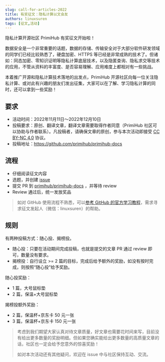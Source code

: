 ```yaml
---
slug: call-for-articles-2022
title: 有奖征文：隐私计算以文会友
authors: linuxsuren
tags: [征文,活动]
---
```


隐私计算开源社区 PrimiHub 有奖征文开始啦！

数据安全是一个非常重要的话题，数据的存储、传输安全对于大部分软件研发领域的同学们已经比较熟悉了，硬盘加密、HTTPS 等已经是非常成熟的技术了。但诸如：同态加密、零知识证明等隐私计算底层技术，以及隐匿查询、隐私求交等技术的应用，不管从资料的丰富度、是否容易理解、应用难度上都相对有一些挑战。

<!--truncate-->

本着推广开源和隐私计算技术落地的出发点，PrimiHub 开源社区向每一位关注隐私计算、或对此有兴趣的朋友们发出征集，大家可以在了解、学习隐私计算的同时，还可以拿到一些奖励！

## 要求

* 活动时间：2022年11月11日～2022年12月10日
* 投稿要求：原创、翻译文章，翻译文章需要取得作者同意（PrimiHub 社区可以协助与作者联系）。凡投稿者，请确保文章的原创，参与本次活动即接受 [CC BY-NC 4.0](https://creativecommons.org/licenses/by-nc/4.0/) 协议。
* 投稿地址：https://github.com/primihub/primihub-docs

## 流程

- 仔细阅读征文内容
- 选题，并创建 [issue](https://github.com/primihub/primihub-docs/issues)
- 提交 PR 到 [primihub/primihub-docs](https://github.com/primihub/primihub-docs/tree/main/blog) ，并等待 review
- Review 通过后，统一发放奖品

> 如对 GitHub 使用流程不熟悉，可以[参考 GitHub 的官方学习教程](https://skills.github.com/)，需求寻求征文发起人（微信：linuxsuren）的帮助。

## 规则

有两种投稿方式：随心投、揭榜投。

* 随心投：只要在活动期间完成投稿，也就是提交的文章 PR 通过 review 即可，数量没有要求。
* 揭榜投：自行设立 >= 2 篇的目标，完成后给予额外的奖励，如没有按时完成，则按照“随心投”给予奖励。

随心投奖励：
- 1 篇，大号鼠标垫
- 2 篇，保温+大号鼠标垫

揭榜投额外奖励：
- 2 篇，保温杯+京东卡 50 元一张
- 3 篇，保温杯+京东卡 150 元一张

> 考虑到我们期望大家认真对待文章质量，好文章也需要花时间来写，目前没有给出更多数量的奖励明细。但如果您确实能给出更多数量的高质量文章的话，社区也一定会给予您意外的惊喜奖励！
> 
> 如对本次活动还有其他疑问，欢迎在 issue 中与社区保持互动、交流。
